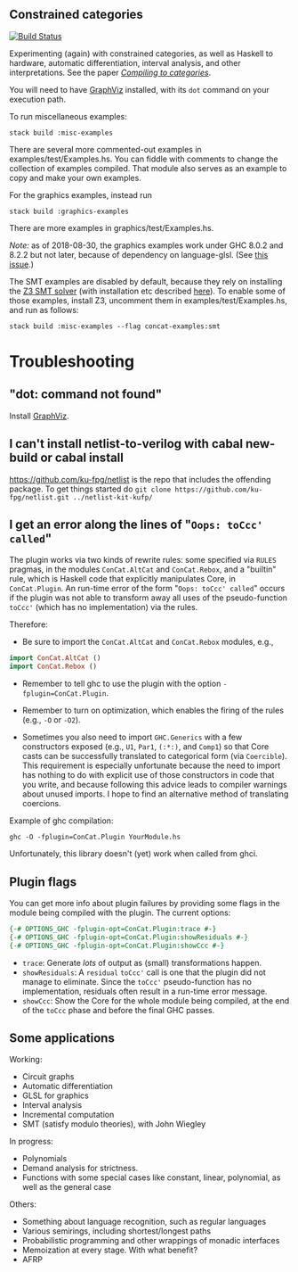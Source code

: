 ## Constrained categories

[![Build Status](https://travis-ci.org/conal/concat.svg?branch=master)](https://travis-ci.org/conal/concat)

Experimenting (again) with constrained categories, as well as Haskell to hardware, automatic differentiation, interval analysis, and other interpretations. See the paper [*Compiling to categories*](http://conal.net/papers/compiling-to-categories).

You will need to have [GraphViz](https://www.graphviz.org/) installed, with its `dot` command on your execution path.

To run miscellaneous examples:

    stack build :misc-examples

There are several more commented-out examples in examples/test/Examples.hs.
You can fiddle with comments to change the collection of examples compiled.
That module also serves as an example to copy and make your own examples.

For the graphics examples, instead run

    stack build :graphics-examples

There are more examples in graphics/test/Examples.hs.

*Note:* as of 2018-08-30, the graphics examples work under GHC 8.0.2 and 8.2.2 but not later, because of dependency on language-glsl.
(See [this issue](https://github.com/noteed/language-glsl/issues/18).)

The SMT examples are disabled by default, because they rely on installing the [Z3 SMT solver](https://github.com/Z3Prover/z3) (with installation etc described [here](https://github.com/Z3Prover/z3/wiki)).
To enable some of those examples, install Z3, uncomment them in examples/test/Examples.hs, and run as follows:

    stack build :misc-examples --flag concat-examples:smt

# Troubleshooting

## "dot: command not found"

Install [GraphViz](https://www.graphviz.org/).

## I can't install netlist-to-verilog with cabal new-build or cabal install
https://github.com/ku-fpg/netlist is the repo that includes the offending package.
To get things started do
`git clone https://github.com/ku-fpg/netlist.git ../netlist-kit-kufp/`

## I get an error along the lines of "`Oops: toCcc' called`"

The plugin works via two kinds of rewrite rules: some specified via `RULES` pragmas, in the modules `ConCat.AltCat` and `ConCat.Rebox`, and a "builtin" rule, which is Haskell code that explicitly manipulates Core, in `ConCat.Plugin`. An run-time error of the form "`Oops: toCcc' called`" occurs if the plugin was not able to transform away all uses of the pseudo-function `toCcc'` (which has no implementation) via the rules.

Therefore:

*   Be sure to import the `ConCat.AltCat` and `ConCat.Rebox` modules, e.g.,

``` haskell
import ConCat.AltCat ()
import ConCat.Rebox ()
```

*   Remember to tell ghc to use the plugin with the option `-fplugin=ConCat.Plugin`.

*   Remember to turn on optimization, which enables the firing of the rules (e.g., `-O` or `-O2`).

*   Sometimes you also need to import `GHC.Generics` with a few constructors exposed (e.g., `U1`, `Par1`, `(:*:)`, and `Comp1`) so that Core casts can be successfully translated to categorical form (via `Coercible`).
    This requirement is especially unfortunate because the need to import has nothing to do with explicit use of those constructors in code that you write, and because following this advice leads to compiler warnings about unused imports.
    I hope to find an alternative method of translating coercions.

Example of ghc compilation:

```
ghc -O -fplugin=ConCat.Plugin YourModule.hs
```

Unfortunately, this library doesn't (yet) work when called from ghci.

## Plugin flags

You can get more info about plugin failures by providing some flags in the module being compiled with the plugin.
The current options:

``` haskell
{-# OPTIONS_GHC -fplugin-opt=ConCat.Plugin:trace #-}
{-# OPTIONS_GHC -fplugin-opt=ConCat.Plugin:showResiduals #-}
{-# OPTIONS_GHC -fplugin-opt=ConCat.Plugin:showCcc #-}
```

*   `trace`: Generate *lots* of output as (small) transformations happen.
*   `showResiduals`: A `residual` `toCcc'` call is one that the plugin did not manage to eliminate.
    Since the `toCcc'` pseudo-function has no implementation, residuals often result in a run-time error message.
*   `showCcc`: Show the Core for the whole module being compiled, at the end of the `toCcc` phase and before the final GHC passes.

## Some applications

Working:

*   Circuit graphs
*   Automatic differentiation
*   GLSL for graphics
*   Interval analysis
*   Incremental computation
*   SMT (satisfy modulo theories), with John Wiegley

In progress:

*   Polynomials
*   Demand analysis for strictness.
*   Functions with some special cases like constant, linear, polynomial, as well as the general case

Others:

*   Something about language recognition, such as regular languages
*   Various semirings, including shortest/longest paths
*   Probabilistic programming and other wrappings of monadic interfaces
*   Memoization at every stage. With what benefit?
*   AFRP
